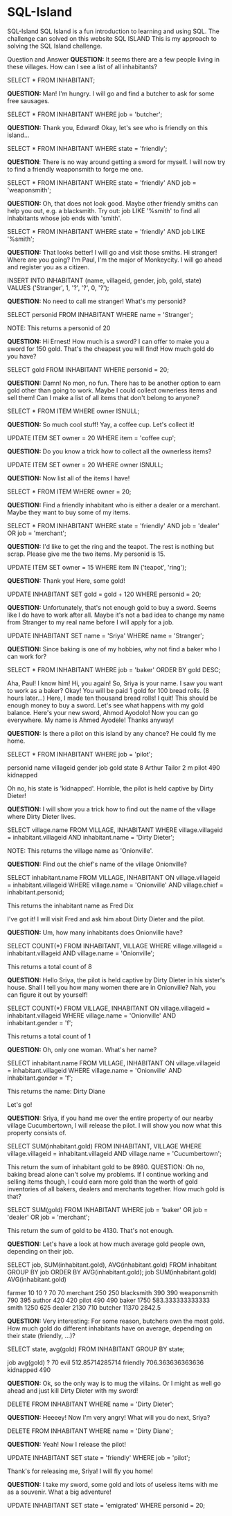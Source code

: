 # SQL-Island
SQL-Island
SQL Island is a fun introduction to learning and using SQL. The challenge can solved on this website SQL ISLAND
This is my approach to solving the SQL Island challenge.

Question and Answer
**QUESTION:** It seems there are a few people living in these villages. How can I see a list of all inhabitants?

SELECT *
FROM INHABITANT;

**QUESTION:** Man! I'm hungry. I will go and find a butcher to ask for some free sausages.

SELECT *
FROM INHABITANT
WHERE job = 'butcher';

**QUESTION:** Thank you, Edward! Okay, let's see who is friendly on this island...

SELECT *
FROM INHABITANT
WHERE state = 'friendly';

**QUESTION**: There is no way around getting a sword for myself. I will now try to find a friendly weaponsmith to forge me one.

SELECT *
FROM INHABITANT
WHERE state = 'friendly' AND job = 'weaponsmith';

**QUESTION:** Oh, that does not look good. Maybe other friendly smiths can help you out, e.g. a blacksmith. Try out: job LIKE '%smith' to find all inhabitants whose job ends with 'smith'.

SELECT *
FROM INHABITANT
WHERE state = 'friendly' AND job LIKE '%smith';

**QUESTION:** That looks better! I will go and visit those smiths. Hi stranger! Where are you going? I'm Paul, I'm the major of Monkeycity. I will go ahead and register you as a citizen.

INSERT INTO INHABITANT (name, villageid, gender, job, gold, state)
VALUES ('Stranger', 1, '?', '?', 0, '?');

**QUESTION:** No need to call me stranger! What's my personid?

SELECT personid
FROM INHABITANT
WHERE name = 'Stranger';

NOTE: This returns a personid of 20

**QUESTION:** Hi Ernest! How much is a sword? I can offer to make you a sword for 150 gold. That's the cheapest you will find! How much gold do you have?

SELECT gold
FROM INHABITANT
WHERE personid = 20;

**QUESTION:** Damn! No mon, no fun. There has to be another option to earn gold other than going to work. Maybe I could collect ownerless items and sell them! Can I make a list of all items that don't belong to anyone?

SELECT *
FROM ITEM
WHERE owner ISNULL;

**QUESTION:** So much cool stuff! Yay, a coffee cup. Let's collect it!

UPDATE ITEM
SET owner = 20
WHERE item = 'coffee cup';

**QUESTION:** Do you know a trick how to collect all the ownerless items?

UPDATE ITEM
SET owner = 20
WHERE owner ISNULL;

**QUESTION:** Now list all of the items I have!

SELECT *
FROM ITEM
WHERE owner = 20;

**QUESTION:** Find a friendly inhabitant who is either a dealer or a merchant. Maybe they want to buy some of my items.

SELECT *
FROM INHABITANT
WHERE state = 'friendly'
AND job = 'dealer' OR job = 'merchant';

**QUESTION:** I'd like to get the ring and the teapot. The rest is nothing but scrap. Please give me the two items. My personid is 15.

UPDATE ITEM
SET owner = 15
WHERE item IN ('teapot', 'ring');

**QUESTION:** Thank you! Here, some gold!

UPDATE INHABITANT
SET gold = gold + 120
WHERE personid = 20;

**QUESTION:** Unfortunately, that's not enough gold to buy a sword. Seems like I do have to work after all. Maybe it's not a bad idea to change my name from Stranger to my real name before I will apply for a job.

UPDATE INHABITANT
SET name = 'Sriya'
WHERE name = 'Stranger';

**QUESTION:** Since baking is one of my hobbies, why not find a baker who I can work for?

SELECT *
FROM INHABITANT
WHERE job = 'baker'
ORDER BY gold DESC;

Aha, Paul! I know him! Hi, you again! So, Sriya is your name. I saw you want to work as a baker? Okay! You will be paid 1 gold for 100 bread rolls. (8 hours later...) Here, I made ten thousand bread rolls! I quit! This should be enough money to buy a sword. Let's see what happens with my gold balance. Here's your new sword, Ahmod Ayodolo! Now you can go everywhere. My name is Ahmed Ayodele! Thanks anyway!

**QUESTION:** Is there a pilot on this island by any chance? He could fly me home.

SELECT *
FROM INHABITANT
WHERE job = 'pilot';

personid	name	villageid	gender	job	gold	state
8	Arthur Tailor	2	m	pilot	490	kidnapped

Oh no, his state is 'kidnapped'. Horrible, the pilot is held captive by Dirty Dieter!

**QUESTION:** I will show you a trick how to find out the name of the village where Dirty Dieter lives.

SELECT village.name
FROM VILLAGE, INHABITANT
WHERE village.villageid = inhabitant.villageid
AND inhabitant.name = 'Dirty Dieter';

NOTE: This returns the village name as 'Onionville'.

**QUESTION:** Find out the chief's name of the village Onionville?

SELECT inhabitant.name
FROM VILLAGE, INHABITANT
ON village.villageid = inhabitant.villageid
WHERE village.name = 'Onionville'
AND village.chief = inhabitant.personid;

This returns the inhabitant name as Fred Dix

I've got it! I will visit Fred and ask him about Dirty Dieter and the pilot.

**QUESTION:** Um, how many inhabitants does Onionville have?

SELECT COUNT(*)
FROM INHABITANT, VILLAGE
WHERE village.villageid = inhabitant.villageid
AND village.name = 'Onionville';

This returns a total count of 8

**QUESTION:** Hello Sriya, the pilot is held captive by Dirty Dieter in his sister's house. Shall I tell you how many women there are in Onionville? Nah, you can figure it out by yourself!

SELECT COUNT(*)
FROM VILLAGE, INHABITANT
ON village.villageid = inhabitant.villageid
WHERE village.name = 'Onionville'
AND inhabitant.gender = 'f';

This returns a total count of 1

**QUESTION:** Oh, only one woman. What's her name?

SELECT inhabitant.name
FROM VILLAGE, INHABITANT
ON village.villageid = inhabitant.villageid
WHERE village.name = 'Onionville'
AND inhabitant.gender = 'f';

This returns the name: Dirty Diane

Let's go!

**QUESTION:** Sriya, if you hand me over the entire property of our nearby village Cucumbertown, I will release the pilot. I will show you now what this property consists of.

SELECT SUM(inhabitant.gold)
FROM INHABITANT, VILLAGE
WHERE village.villageid = inhabitant.villageid
AND village.name = 'Cucumbertown';

This return the sum of inhabitant gold to be 8980. QUESTION: Oh no, baking bread alone can't solve my problems. If I continue working and selling items though, I could earn more gold than the worth of gold inventories of all bakers, dealers and merchants together. How much gold is that?

SELECT SUM(gold)
FROM INHABITANT
WHERE job = 'baker'
OR job = 'dealer'
OR job = 'merchant';

This return the sum of gold to be 4130.
That's not enough.

**QUESTION:** Let's have a look at how much average gold people own, depending on their job.

SELECT job, SUM(inhabitant.gold), AVG(inhabitant.gold)
FROM inhabitant
GROUP BY job
ORDER BY AVG(inhabitant.gold);
job	SUM(inhabitant.gold)	AVG(inhabitant.gold)

farmer	10	10
?	70	70
merchant	250	250
blacksmith	390	390
weaponsmith	790	395
author	420	420
pilot	490	490
baker	1750	583.333333333333
smith	1250	625
dealer	2130	710
butcher	11370	2842.5

**QUESTION:** Very interesting: For some reason, butchers own the most gold. How much gold do different inhabitants have on average, depending on their state (friendly, ...)?

SELECT state, avg(gold)
FROM INHABITANT
GROUP BY state;

job	avg(gold)
?	70
evil	512.85714285714
friendly	706.363636363636
kidnapped	490

**QUESTION:** Ok, so the only way is to mug the villains. Or I might as well go ahead and just kill Dirty Dieter with my sword!

DELETE FROM INHABITANT
WHERE name = 'Dirty Dieter';

**QUESTION:** Heeeey! Now I'm very angry! What will you do next, Sriya?

DELETE FROM INHABITANT
WHERE name = 'Dirty Diane';

**QUESTION:** Yeah! Now I release the pilot!

UPDATE INHABITANT
SET state = 'friendly'
WHERE job = 'pilot';

Thank's for releasing me, Sriya! I will fly you home!

**QUESTION:** I take my sword, some gold and lots of useless items with me as a souvenir. What a big adventure!

UPDATE INHABITANT
SET state = 'emigrated'
WHERE personid = 20;

